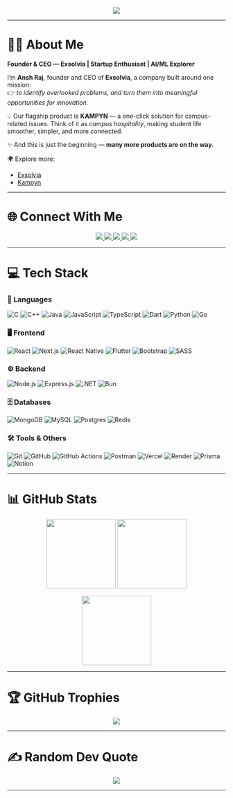 <!-- Typing Animation Header -->
<p align="center">
  <img src="https://readme-typing-svg.demolab.com?font=Fira+Code&weight=500&pause=1000&color=F76E6E&center=true&vCenter=true&width=500&lines=Hey+there+%F0%9F%91%8B+I'm+Ansh+Raj!;Founder+%7C+CEO+at+Exsolvia;AI%2FML+%7C+Startup+Enthusiast;Always+Curious+%7C+Always+Building;Turning+Ideas+into+Impact" />
</p>

---

# 👨‍💻 About Me
**Founder & CEO — Exsolvia | Startup Enthusiast | AI/ML Explorer**

I’m **Ansh Raj**, founder and CEO of **Exsolvia**, a company built around one mission:  
👉 *to identify overlooked problems, and turn them into meaningful opportunities for innovation.*  

💡 Our flagship product is **KAMPYN** — a one-click solution for campus-related issues. Think of it as *campus hospitality*, making student life smoother, simpler, and more connected.  

✨ And this is just the beginning — **many more products are on the way.**

🌍 Explore more:  
- [Exsolvia](https://exsolvia.com)  
- [Kampyn](https://kampyn.com)  

---

# 🌐 Connect With Me

<p align="center">
  <a href="https://linkedin.com/in/ansh-raj112">
    <img src="https://img.shields.io/badge/LinkedIn-%230077B5.svg?style=for-the-badge&logo=linkedin&logoColor=white"/>
  </a>
  <a href="https://medium.com/@anshraj112">
    <img src="https://img.shields.io/badge/Medium-12100E?style=for-the-badge&logo=medium&logoColor=white"/>
  </a>
  <a href="mailto:anshraj112@gmail.com">
    <img src="https://img.shields.io/badge/Email-D14836?style=for-the-badge&logo=gmail&logoColor=white"/>
  </a>
  <a href="https://exsolvia.com">
    <img src="https://img.shields.io/badge/Exsolvia-000000?style=for-the-badge&logo=vercel&logoColor=white"/>
  </a>
  <a href="https://kampyn.com">
    <img src="https://img.shields.io/badge/Kampyn-4ea199?style=for-the-badge&logo=firefox&logoColor=white"/>
  </a>
</p>

---

# 💻 Tech Stack
### 🚀 Languages 
![C](https://img.shields.io/badge/C-%2300599C.svg?logo=c&logoColor=white) ![C++](https://img.shields.io/badge/C++-%2300599C.svg?logo=c%2B%2B&logoColor=white) ![Java](https://img.shields.io/badge/Java-%23ED8B00.svg?logo=openjdk&logoColor=white) ![JavaScript](https://img.shields.io/badge/JavaScript-%23323330.svg?logo=javascript&logoColor=%23F7DF1E) ![TypeScript](https://img.shields.io/badge/TypeScript-%23007ACC.svg?logo=typescript&logoColor=white) ![Dart](https://img.shields.io/badge/Dart-%230175C2.svg?logo=dart&logoColor=white) ![Python](https://img.shields.io/badge/Python-3670A0?logo=python&logoColor=ffdd54) ![Go](https://img.shields.io/badge/Go-%2300ADD8.svg?logo=go&logoColor=white) 
### 🖥️ Frontend 
![React](https://img.shields.io/badge/React-%2320232a.svg?logo=react&logoColor=%2361DAFB) ![Next.js](https://img.shields.io/badge/Next-black?logo=next.js&logoColor=white) ![React Native](https://img.shields.io/badge/React_Native-%2320232a.svg?logo=react&logoColor=%2361DAFB) ![Flutter](https://img.shields.io/badge/Flutter-%2302569B.svg?logo=flutter&logoColor=white) ![Bootstrap](https://img.shields.io/badge/Bootstrap-%238511FA.svg?logo=bootstrap&logoColor=white) ![SASS](https://img.shields.io/badge/Sass-hotpink.svg?logo=SASS&logoColor=white)
### ⚙️ Backend 
![Node.js](https://img.shields.io/badge/Node.js-6DA55F?logo=node.js&logoColor=white) ![Express.js](https://img.shields.io/badge/Express.js-%23404d59.svg?logo=express&logoColor=%2361DAFB) ![.NET](https://img.shields.io/badge/.NET-5C2D91?logo=.net&logoColor=white) ![Bun](https://img.shields.io/badge/Bun-%23000000.svg?logo=bun&logoColor=white)
### 🗄️ Databases
![MongoDB](https://img.shields.io/badge/MongoDB-%234ea94b.svg?logo=mongodb&logoColor=white) ![MySQL](https://img.shields.io/badge/MySQL-4479A1.svg?logo=mysql&logoColor=white) ![Postgres](https://img.shields.io/badge/Postgres-%23316192.svg?logo=postgresql&logoColor=white) ![Redis](https://img.shields.io/badge/Redis-%23DD0031.svg?logo=redis&logoColor=white) 
### 🛠️ Tools & Others 
![Git](https://img.shields.io/badge/Git-%23F05033.svg?logo=git&logoColor=white) ![GitHub](https://img.shields.io/badge/GitHub-%23121011.svg?logo=github&logoColor=white) ![GitHub Actions](https://img.shields.io/badge/GitHub%20Actions-%232671E5.svg?logo=githubactions&logoColor=white) ![Postman](https://img.shields.io/badge/Postman-FF6C37?logo=postman&logoColor=white) ![Vercel](https://img.shields.io/badge/Vercel-%23000000.svg?logo=vercel&logoColor=white) ![Render](https://img.shields.io/badge/Render-%46E3B7.svg?logo=render&logoColor=white) ![Prisma](https://img.shields.io/badge/Prisma-3982CE?logo=Prisma&logoColor=white) ![Notion](https://img.shields.io/badge/Notion-%23000000.svg?logo=notion&logoColor=white)

---

# 📊 GitHub Stats
<p align="center">
  <img src="https://github-readme-stats.vercel.app/api?username=AnshRaj112&theme=dark&hide_border=false&include_all_commits=true&count_private=true" height="160px"/>
  <img src="https://nirzak-streak-stats.vercel.app/?user=AnshRaj112&theme=dark&hide_border=false" height="160px"/>
</p>

<p align="center">
  <img src="https://github-readme-stats.vercel.app/api/top-langs/?username=AnshRaj112&theme=dark&hide_border=false&layout=compact" height="160px"/>
</p>

---

<!--
# 🚀 Featured Projects
Here are some projects I’m proud of:  

[![Readme Card](https://github-readme-stats.vercel.app/api/pin/?username=AnshRaj112&repo=exsolvia&theme=dark)](https://github.com/AnshRaj112/exsolvia)  
[![Readme Card](https://github-readme-stats.vercel.app/api/pin/?username=AnshRaj112&repo=kampyn-backend&theme=dark)](https://github.com/AnshRaj112/kampyn-backend.git)  
[![Readme Card](https://github-readme-stats.vercel.app/api/pin/?username=AnshRaj112&repo=bitebay&theme=dark)](https://github.com/AnshRaj112/bitebay)  
[![Readme Card](https://github-readme-stats.vercel.app/api/pin/?username=AnshRaj112&repo=sahayak&theme=dark)](https://github.com/AnshRaj112/sahayak)  
-->


# 🏆 GitHub Trophies
<p align="center">
  <img src="https://github-profile-trophy.vercel.app/?username=AnshRaj112&theme=radical&no-frame=false&no-bg=false&margin-w=4"/>
</p>

---

# ✍️ Random Dev Quote
<p align="center">
  <img src="https://quotes-github-readme.vercel.app/api?type=horizontal&theme=dark"/>
</p>

---

